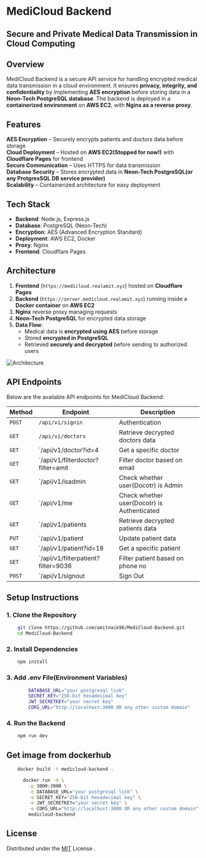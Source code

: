 # MediCloud Backend

## Secure and Private Medical Data Transmission in Cloud Computing 

## **Overview**  
MediCloud Backend is a secure API service for handling encrypted medical data transmission in a cloud environment. It ensures **privacy, integrity, and confidentiality** by implementing **AES encryption** before storing data in a **Neon-Tech PostgreSQL database**. The backend is deployed in a **containerized environment** on **AWS EC2**, with **Nginx as a reverse proxy**.

## **Features**  
**AES Encryption** – Securely encrypts patients and doctors data before storage  
**Cloud Deployment** – Hosted on **AWS EC2(Stopped for now!)** with **Cloudflare Pages** for frontend  
**Secure Communication** – Uses HTTPS for data transmission  
**Database Security** – Stores encrypted data in **Neon-Tech PostgreSQL(or any ProtgresSQL DB service provider)**  
**Scalability** – Containerized architecture for easy deployment

## **Tech Stack**  
- **Backend**: Node.js, Express.js  
- **Database**: PostgreSQL (Neon-Tech)  
- **Encryption**: AES (Advanced Encryption Standard)  
- **Deployment**: AWS EC2, Docker  
- **Proxy**: Nginx  
- **Frontend**: Cloudflare Pages 

## **Architecture**  
1. **Frontend** (`https://medicloud.realamit.xyz`) hosted on **Cloudflare Pages**  
2. **Backend** (`https://server.medicloud.realamit.xyz`) running inside a **Docker container** on **AWS EC2**  
3. **Nginx** reverse proxy managing requests  
4. **Neon-Tech PostgreSQL** for encrypted data storage  
5. **Data Flow**:
   - Medical data is **encrypted using AES** before storage  
   - Stored **encrypted in PostgreSQL**  
   - Retrieved **securely and decrypted** before sending to authorized users  

![Architecture](./SD3.png)  

## **API Endpoints**  
Below are the available API endpoints for MediCloud Backend:

| Method  | Endpoint       | Description                        |
|---------|---------------|------------------------------------|
| `POST`  | `/api/vi/signin`   | Authentication    |
| `GET`   | `/api/vi/doctors` | Retrieve decrypted doctors data |
| `GET` | `/api/v1/doctor?id=4 | Get a specific doctor        |
| `GET` | `/api/v1/filterdoctor?filter=amit | Filter doctor based on email       |
| `GET` | `/api/v1/isadmin | Check whether user(Docotr) is Admin        |
| `GET` | `/api/v1/me | Check whether user(Docotr) is Authenticated        |
| `GET` | `/api/v1/patients | Retrieve decrypted patients data        |
| `PUT` | `/api/v1/patient | Update patient data        |
| `GET` | `/api/v1/patient?id=18 | Get a specific patient        |
| `GET` | `/api/v1/filterpatient?filter=9036 | Filter patient based on  phone no       |
| `POST` | `/api/v1/signout | Sign Out      |


## **Setup Instructions**  

### **1. Clone the Repository**  
```bash
    git clone https://github.com/amitnaik96/MediCloud-Backend.git
    cd MediCloud-Backend
```
### **2. Install Dependencies**  
```bash
    npm install
```

### **3. Add .env File(Environment Variables)**  
```bash
        DATABASE_URL="your postgresql link" 
        SECRET_KEY="256-bit hexadecimal key" 
        JWT_SECRETKEY="your secret key" 
        CORS_URL="http://localhost:3000 OR any other custom domain" 
```
### **4. Run the Backend**  
```bash
    npm run dev
```

## Get image from dockerhub

```bash
    docker build -t medicloud-backend .
```

```bash
      docker run -d \
        -p 3000:3000 \
        -e DATABASE_URL="your postgresql link" \
        -e SECRET_KEY="256-bit hexadecimal key" \
        -e JWT_SECRETKEY="your secret key" \
        -e CORS_URL="http://localhost:3000 OR any other custom domain" \
        medicloud-backend
```

## License
Distributed under the [MIT](https://github.com/amitnaik96/MediCloud-Backend/blob/master/LICENSE) License .